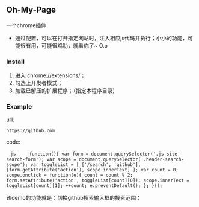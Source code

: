 ## Oh-My-Page

一个chrome插件

* 通过配置，可以在打开指定网站时，注入相应js代码并执行；小小的功能，可能很有用，可能很鸡肋，就看你了~ O.o

### Install

1. 进入 chrome://extensions/；
2. 勾选上开发者模式；
3. 加载已解压的扩展程序；（指定本程序目录）

### Example

url: 

  ``` https://github.com ```
  
code: 

  ``` js
    !function(){
      var form = document.querySelector('.js-site-search-form');
      var scope = document.querySelector('.header-search-scope');
      var toggleList = [
        ['/search', 'github'],
        [form.getAttribute('action'), scope.innerText]
      ];
      var count = 0;
      scope.onclick = function(e){
        count = count % 2;
        form.setAttribute('action', toggleList[count][0]);
        scope.innerText = toggleList[count][1];
        ++count;
        e.preventDefault();
      };
    }();
  ```
  
该demo的功能就是：切换github搜索输入框的搜索范围；
